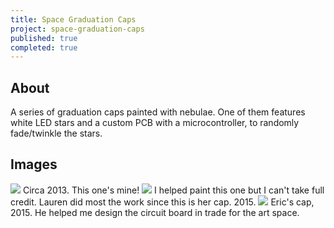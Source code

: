 ```yaml
---
title: Space Graduation Caps
project: space-graduation-caps
published: true
completed: true
---
```

## About
A series of graduation caps painted with nebulae. One of them features white LED stars and a custom PCB with a microcontroller, to randomly fade/twinkle the stars.

## Images
<img src="https://68.media.tumblr.com/842a6db33fc9d8afc96242db91b0073d/tumblr_nq5c7bCZd61ri5gsno1_500.jpg">
Circa 2013. This one's mine!

<img src="https://68.media.tumblr.com/3d4686dd75b3cd988108b10c8953a5e2/tumblr_nq5c7bCZd61ri5gsno2_500.jpg">
I helped paint this one but I can't take full credit. Lauren did most the work since this is her cap. 2015.

<img src="https://68.media.tumblr.com/b9418479fabd4f66ff33f7b2aa8fbc4f/tumblr_nq5c7bCZd61ri5gsno3_500.jpg">
Eric's cap, 2015. He helped me design the circuit board in trade for the art space.
